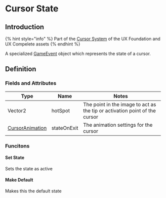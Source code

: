 # Cursor State

## Introduction

{% hint style="info" %}
Part of the [Cursor System](../features/cursor-tools.md) of the UX Foundation and UX Compelete assets
{% endhint %}

A specialized [GameEvent](../../system-core/game-events.md) object which represents the state of a cursor.

## Definition

### Fields and Attributes

| Type                                   | Name        | Notes                                                                      |
| -------------------------------------- | ----------- | -------------------------------------------------------------------------- |
| Vector2                                | hotSpot     | The point in the image to act as the tip or activation point of the cursor |
| [CursorAnimation](cursor-animation.md) | stateOnExit | The animation settings for the cursor                                      |

### Funcitons

#### Set State

Sets the state as active&#x20;

#### Make Default

Makes this the default state
